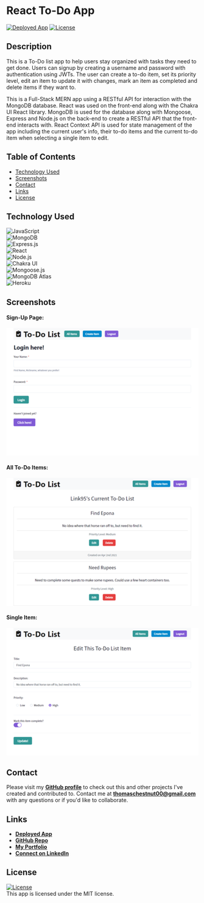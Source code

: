 # React To-Do App

<a href="https://todoapp-tc.herokuapp.com/">![Deployed App](https://img.shields.io/badge/Deployed%20App-blue.svg)</a> <a href=./LICENSE>![License](https://img.shields.io/badge/License%3A-MIT-green.svg)</a>

## Description

This is a To-Do list app to help users stay organized with tasks they need to get done. Users can signup by creating a username and password with authentication using JWTs. The user can create a to-do item, set its priority level, edit an item to update it with changes, mark an item as completed and delete items if they want to.

This is a Full-Stack MERN app using a RESTful API for interaction with the MongoDB database. React was used on the front-end along with the Chakra UI React library.
MongoDB is used for the database along with Mongoose, Express and Node.js on the back-end to create a RESTful API that the front-end interacts with.
React Context API is used for state management of the app including the current user's info, their to-do items and the current to-do item when selecting a single item to edit.

## Table of Contents

-   [Technology Used](#technology-used)
-   [Screenshots](#screenshots)
-   [Contact](#contact)
-   [Links](#links)
-   [License](#license)

## Technology Used

![JavaScript](https://img.shields.io/badge/JavaScript-323330?style=for-the-badge&logo=javascript&logoColor=F7DF1E)  
![MongoDB](https://img.shields.io/badge/MongoDB-4EA94B?style=for-the-badge&logo=mongodb&logoColor=white)  
![Express.js](https://img.shields.io/badge/Express.js-404D59?style=for-the-badge&logo=express)  
![React](https://img.shields.io/badge/React-20232A?style=for-the-badge&logo=react&logoColor=61DAFB)  
![Node.js](https://img.shields.io/badge/Node.js-43853D?style=for-the-badge&logo=node.js&logoColor=white)  
![Chakra UI](https://img.shields.io/badge/Chakra%20UI-319795?style=for-the-badge)  
![Mongoose.js](https://img.shields.io/badge/Mongoose.js-880000?style=for-the-badge)  
![MongoDB Atlas](https://img.shields.io/badge/MongoDB%20Atlas-4EA94B?style=for-the-badge&logo=mongodb&logoColor=white)  
![Heroku](https://img.shields.io/badge/Heroku-430098?style=for-the-badge&logo=heroku&logoColor=white)

## Screenshots

#### Sign-Up Page:

![Sign-Up Page](./client/src/assets/images/screenshot-1.png)

#### All To-Do Items:

![All To-Do Item](./client/src/assets/images/screenshot-2.png)

#### Single Item:

![Single Item](./client/src/assets/images/screenshot-3.png)

## Contact

Please visit my **[GitHub profile](https://github.com/tchestnut85/)** to check out this and other projects I've created and contributed to.
Contact me at **thomaschestnut00@gmail.com** with any questions or if you'd like to collaborate.

## Links

-   **[Deployed App](https://todoapp-tc.herokuapp.com/)**
-   **[GitHub Repo](https://github.com/tchestnut85/to-do-app)**
-   **[My Portfolio](https://tomchestnut.dev)**
-   **[Connect on LinkedIn](https://www.linkedin.com/in/thomas-chestnut)**

## License

<a href=./LICENSE>![License](https://img.shields.io/badge/License%3A-MIT-green.svg)</a>  
This app is licensed under the MIT license.
